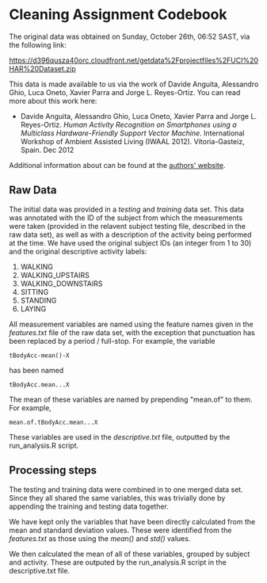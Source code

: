 # Cleaning Assignment Codebook

The original data was obtained on Sunday, October 26th, 06:52 SAST, via the 
following link:

https://d396qusza40orc.cloudfront.net/getdata%2Fprojectfiles%2FUCI%20HAR%20Dataset.zip 
        
This data is made available to us via the work of Davide Anguita, Alessandro Ghio, Luca Oneto, Xavier Parra and Jorge L. Reyes-Ortiz. You can read more about this work here:

- Davide Anguita, Alessandro Ghio, Luca Oneto, Xavier Parra and Jorge L. Reyes-Ortiz. *Human Activity Recognition on Smartphones using a Multiclass Hardware-Friendly Support Vector Machine*. International Workshop of Ambient Assisted Living (IWAAL 2012). Vitoria-Gasteiz, Spain. Dec 2012
    
Additional information about can be found at the [authors' website](http://archive.ics.uci.edu/ml/datasets/Human+Activity+Recognition+Using+Smartphones).


## Raw Data
The initial data was provided in a *testing* and *training* data set. This data was
annotated with the ID of the subject from which the
measurements were taken (provided in the relavent subject testing file, described
in the raw data set), as well as with a description of the activity being performed
at the time. We have used the original subject IDs (an integer from 1 to 30) and
the original descriptive activity labels:

1. WALKING
1. WALKING_UPSTAIRS
1. WALKING_DOWNSTAIRS
1. SITTING
1. STANDING
1. LAYING

All measurement variables are named using the feature names given in the
*features.txt* file of the raw data set, with the exception that punctuation
has been replaced by a period / full-stop. For example, the variable

    tBodyAcc-mean()-X
    
has been named

    tBodyAcc.mean...X
    
The mean of these variables are named by prepending "mean.of" to them. For example,

    mean.of.tBodyAcc.mean...X
    
These variables are used in the *descriptive.txt* file, outputted by the run_analysis.R
script.

## Processing steps

The testing and training data were combined in to one merged data set. Since 
they all shared the same variables, this was trivially done by appending the 
training and testing data together.
    
We have kept only the variables that have been directly calculated from the mean
and standard deviation values. These were identified from the *features.txt* 
as those using the *mean()* and *std()* values. 

We then calculated the mean of all of these variables, grouped by subject and 
activity. These are outputed by the run_analysis.R script in the descriptive.txt
file. 

